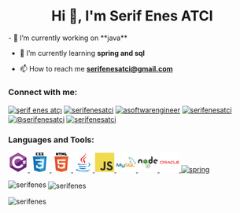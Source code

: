<h1 align="center">Hi 👋, I'm Serif Enes ATCI</h1>
- 🔭 I’m currently working on **java**

- 🌱 I’m currently learning **spring and sql**

- 📫 How to reach me **serifenesatci@gmail.com**

<h3 align="left">Connect with me:</h3>
<p align="left">
<a href="https://linkedin.com/in/şerif enes atçı" target="blank"><img align="center" src="https://raw.githubusercontent.com/rahuldkjain/github-profile-readme-generator/master/src/images/icons/Social/linked-in-alt.svg" alt="şerif enes atçı" height="30" width="40" /></a>
<a href="https://stackoverflow.com/users/serifenesatci" target="blank"><img align="center" src="https://raw.githubusercontent.com/rahuldkjain/github-profile-readme-generator/master/src/images/icons/Social/stack-overflow.svg" alt="serifenesatci" height="30" width="40" /></a>
<a href="https://instagram.com/asoftwarengineer" target="blank"><img align="center" src="https://raw.githubusercontent.com/rahuldkjain/github-profile-readme-generator/master/src/images/icons/Social/instagram.svg" alt="asoftwarengineer" height="30" width="40" /></a>
<a href="https://www.codechef.com/users/serifenesatci" target="blank"><img align="center" src="https://cdn.jsdelivr.net/npm/simple-icons@3.1.0/icons/codechef.svg" alt="serifenesatci" height="30" width="40" /></a>
<a href="https://www.hackerrank.com/@serifenesatci" target="blank"><img align="center" src="https://raw.githubusercontent.com/rahuldkjain/github-profile-readme-generator/master/src/images/icons/Social/hackerrank.svg" alt="@serifenesatci" height="30" width="40" /></a>
<a href="https://www.leetcode.com/serifenesatci" target="blank"><img align="center" src="https://raw.githubusercontent.com/rahuldkjain/github-profile-readme-generator/master/src/images/icons/Social/leet-code.svg" alt="serifenesatci" height="30" width="40" /></a>
</p>

<h3 align="left">Languages and Tools:</h3>
<p align="left"> <a href="https://www.w3schools.com/cs/" target="_blank" rel="noreferrer"> <img src="https://raw.githubusercontent.com/devicons/devicon/master/icons/csharp/csharp-original.svg" alt="csharp" width="40" height="40"/> </a> <a href="https://www.w3schools.com/css/" target="_blank" rel="noreferrer"> <img src="https://raw.githubusercontent.com/devicons/devicon/master/icons/css3/css3-original-wordmark.svg" alt="css3" width="40" height="40"/> </a> <a href="https://www.w3.org/html/" target="_blank" rel="noreferrer"> <img src="https://raw.githubusercontent.com/devicons/devicon/master/icons/html5/html5-original-wordmark.svg" alt="html5" width="40" height="40"/> </a> <a href="https://www.java.com" target="_blank" rel="noreferrer"> <img src="https://raw.githubusercontent.com/devicons/devicon/master/icons/java/java-original.svg" alt="java" width="40" height="40"/> </a> <a href="https://developer.mozilla.org/en-US/docs/Web/JavaScript" target="_blank" rel="noreferrer"> <img src="https://raw.githubusercontent.com/devicons/devicon/master/icons/javascript/javascript-original.svg" alt="javascript" width="40" height="40"/> </a> <a href="https://www.mysql.com/" target="_blank" rel="noreferrer"> <img src="https://raw.githubusercontent.com/devicons/devicon/master/icons/mysql/mysql-original-wordmark.svg" alt="mysql" width="40" height="40"/> </a> <a href="https://nodejs.org" target="_blank" rel="noreferrer"> <img src="https://raw.githubusercontent.com/devicons/devicon/master/icons/nodejs/nodejs-original-wordmark.svg" alt="nodejs" width="40" height="40"/> </a> <a href="https://www.oracle.com/" target="_blank" rel="noreferrer"> <img src="https://raw.githubusercontent.com/devicons/devicon/master/icons/oracle/oracle-original.svg" alt="oracle" width="40" height="40"/> </a> <a href="https://spring.io/" target="_blank" rel="noreferrer"> <img src="https://www.vectorlogo.zone/logos/springio/springio-icon.svg" alt="spring" width="40" height="40"/> </a> </p>

<p><img align="left" src="https://github-readme-stats.vercel.app/api/top-langs?username=serifenes&show_icons=true&locale=en&layout=compact" alt="serifenes" /></p>

<p>&nbsp;<img align="center" src="https://github-readme-stats.vercel.app/api?username=serifenes&show_icons=true&locale=en" alt="serifenes" /></p>

<p><img align="center" src="https://github-readme-streak-stats.herokuapp.com/?user=serifenes&" alt="serifenes" /></p>
